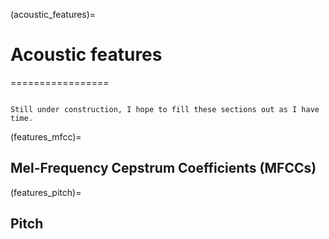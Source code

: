 


(acoustic_features)=
# Acoustic features
=================

```{warning}

Still under construction, I hope to fill these sections out as I have time.
```


(features_mfcc)=
## Mel-Frequency Cepstrum Coefficients (MFCCs)


(features_pitch)=
## Pitch
